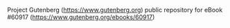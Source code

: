 Project Gutenberg (https://www.gutenberg.org) public repository for eBook #60917 (https://www.gutenberg.org/ebooks/60917)
